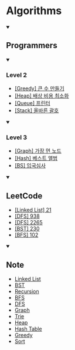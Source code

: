 # Algorithms

<details open>
  <summary>
    <h2>Programmers</h2>
  </summary>

  <details open>
    <summary>
      <h3>Level 2</h3>
    </summary>
    <ul>
      <li>
        <a href="./Programmers/Lv2/큰 수 만들기">[Greedy] 큰 수 만들기</a>
      </li>
      <li>
        <a href="./Programmers/Lv2/배상 비용 최소화">[Heap] 배상 비용 최소화</a>
      </li>
      <li>
        <a href="./Programmers/Lv2/프린터">[Queue] 프린터</a>
      </li>
      <li>
        <a href="./Programmers/Lv2/올바른 괄호">[Stack] 올바른 괄호</a>
      </li>
    </ul>
  </details>

  <details open>
    <summary>
      <h3>Level 3</h3>
    </summary>
    <ul>
      <li>
        <a href="./Programmers/Lv3/가장 먼 노드">[Graph] 가장 먼 노드</a>
      </li>
      <li>
        <a href="./Programmers/Lv3/가장 먼 노드">[Hash] 베스트 앨범</a>
      </li>
      <li>
        <a href="./Programmers/Lv3/입국심사">[BS] 입국심사</a>
      </li>
    </ul>
  </details>
</details>

<details open>
  <summary>
    <h2>LeetCode</h2>
  </summary>

  <ul>
    <li>
      <a href="./LeetCode/21">[Linked List] 21</a>
    </li>
    <li>
      <a href="./LeetCode/938">[DFS] 938</a>
    </li>
    <li>
      <a href="./LeetCode/2265">[DFS] 2265</a>
    </li>
    <li>
      <a href="./LeetCode/230">[BST] 230</a>
    </li>
    <li>
      <a href="./LeetCode/102">[BFS] 102</a>
    </li>
  </ul>
</details>

<details open>
  <summary>
    <h2>Note</h2>
  </summary>

  <ul>
    <li>
      <a href="https://github.com/wonjin-dev/algorithm/blob/main/Note/Linked List">
        Linked List
      </a>
    </li>
    <li>
      <a href="https://github.com/wonjin-dev/algorithm/blob/main/Note/BST">
        BST
      </a>
    </li>
    <li>
      <a href="https://github.com/wonjin-dev/algorithm/blob/main/Note/Recursion">
        Recursion
      </a>
    </li>
    <li>
      <a href="https://github.com/wonjin-dev/algorithm/blob/main/Note/BFS.md">
        BFS
      </a>
    </li>
    <li>
      <a href="https://github.com/wonjin-dev/algorithm/blob/main/Note/DFS.md">
        DFS
      </a>
    </li>
    <li>
      <a href="https://github.com/wonjin-dev/algorithm/blob/main/Note/Graph.md">
        Graph
      </a>
    </li>
    <li>
      <a href="https://github.com/wonjin-dev/algorithm/blob/main/Note/Trie">
        Trie
      </a>
    </li>
    <li>
      <a href="https://github.com/wonjin-dev/algorithm/blob/main/Note/Heap">
        Heap
      </a>
    </li>
    <li>
      <a href="https://github.com/wonjin-dev/algorithm/blob/main/Note/Hash Table.md">
        Hash Table
      </a>
    </li>
    <li>
      <a href="https://github.com/wonjin-dev/algorithm/blob/main/Note/Greedy.md">
        Greedy
      </a>
    </li>
    <li>
      <a href="https://github.com/wonjin-dev/algorithm/blob/main/Note/Sort.md">
        Sort
      </a>
    </li>
  </ul>
</details>
